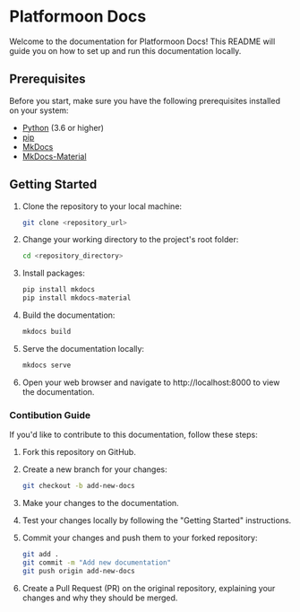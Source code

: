 # Platformoon Docs
Welcome to the documentation for Platformoon Docs! This README will guide you on how to set up and run this documentation locally.

## Prerequisites

Before you start, make sure you have the following prerequisites installed on your system:

- [Python](https://www.python.org/downloads/) (3.6 or higher)
- [pip](https://pip.pypa.io/en/stable/installing/)
- [MkDocs](https://www.mkdocs.org/#installation)
- [MkDocs-Material](https://squidfunk.github.io/mkdocs-material/getting-started/)

## Getting Started

1. Clone the repository to your local machine:

   ```bash
   git clone <repository_url>
   ```
2. Change your working directory to the project's root folder:
    ```bash
    cd <repository_directory>
    ```
3. Install packages:
    ```bash
    pip install mkdocs
    pip install mkdocs-material
    ```
4. Build the documentation:
    ```bash
    mkdocs build
    ```
5. Serve the documentation locally:
    ```bash
    mkdocs serve
    ```
6. Open your web browser and navigate to http://localhost:8000 to view the documentation.

### Contibution Guide

If you'd like to contribute to this documentation, follow these steps:

1. Fork this repository on GitHub.

2. Create a new branch for your changes:
    ```bash
    git checkout -b add-new-docs
    ```
3. Make your changes to the documentation.

4. Test your changes locally by following the "Getting Started" instructions.

5. Commit your changes and push them to your forked repository:
    ```bash
    git add .
    git commit -m "Add new documentation"
    git push origin add-new-docs
   ```
6. Create a Pull Request (PR) on the original repository, explaining your changes and why they should be merged.
